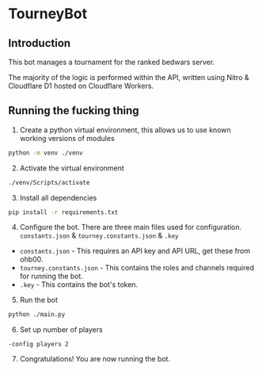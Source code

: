 # TourneyBot

## Introduction
This bot manages a tournament for the ranked bedwars server.

The majority of the logic is performed within the API, written using Nitro & Cloudflare D1 hosted on Cloudflare Workers.


## Running the fucking thing 
1. Create a python virtual environment, this allows us to use known working versions of modules
```bash
python -m venv ./venv
```

2. Activate the virtual environment
```bash
./venv/Scripts/activate
```

3. Install all dependencies
```bash
pip install -r requirements.txt
```

4. Configure the bot.
There are three main files used for configuration. `constants.json` & `tourney.constants.json` & `.key`

+ `constants.json` - This requires an API key and API URL, get these from ohb00.
+ `tourney.constants.json` - This contains the roles and channels required for running the bot.
+ `.key` - This contains the bot's token.

5. Run the bot
```bash
python ./main.py
```

6. Set up number of players
```discord
-config players 2
```

7. Congratulations! You are now running the bot.